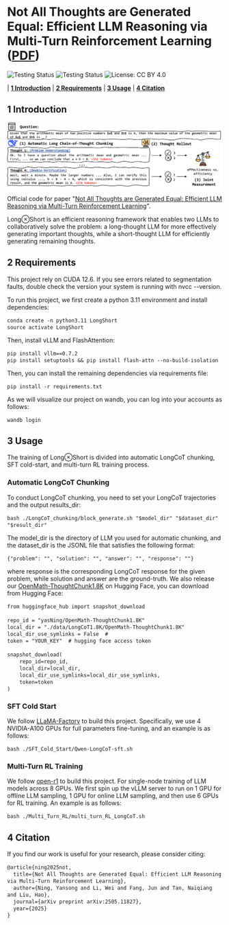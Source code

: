 # Not All Thoughts are Generated Equal: Efficient LLM Reasoning via Multi-Turn Reinforcement Learning ([PDF](https://arxiv.org/pdf/2505.11827))

<p align="center">

![Testing Status](https://img.shields.io/badge/docs-in_progress-green)
![Testing Status](https://img.shields.io/badge/pypi_package-in_progress-green)
![License: CC BY 4.0](https://img.shields.io/badge/license-CC%20BY%204.0-blue)

</p>

<p align="center">

| **[1 Introduction](##introduction)** 
| **[2 Requirements](##requirements)**
| **[3 Usage](##usage)**
| **[4 Citation](##citation)**

</p>

## 1 Introduction
<div style="display: flex; justify-content: center;">
  <img src="https://github.com/usail-hkust/LongShort/blob/main/figure/fig1.png">
</div>

Official code for paper "[Not All Thoughts are Generated Equal: Efficient LLM Reasoning via Multi-Turn Reinforcement Learning](https://arxiv.org/pdf/2505.11827)".

Long⊗Short is an efficient reasoning framework that enables two LLMs to collaboratively solve the problem: a long-thought LLM for more effectively generating important thoughts, while a short-thought LLM for efficiently generating remaining thoughts.

## 2 Requirements

This project rely on CUDA 12.6. If you see errors related to segmentation faults, double check the version your system is running with nvcc --version.

To run this project, we first create a python 3.11 environment and install dependencies:

```
conda create -n python3.11 LongShort
source activate LongShort
```

Then, install vLLM and FlashAttention:

```
pip install vllm==0.7.2
pip install setuptools && pip install flash-attn --no-build-isolation
```

Then, you can install the remaining dependencies via requirements file:

```
pip install -r requirements.txt
```

As we will visualize our project on wandb, you can log into your accounts as follows:

```
wandb login
```

## 3 Usage

The training of Long⊗Short is divided into automatic LongCoT chunking, SFT cold-start, and multi-turn RL training process.

### Automatic LongCoT Chunking

To conduct LongCoT chunking, you need to set your LongCoT trajectories and the output results_dir:

```
bash ./LongCoT_chunking/block_generate.sh "$model_dir" "$dataset_dir" "$result_dir"
```

The model_dir is the directory of LLM you used for automatic chunking, and the dataset_dir is the JSONL file that satisfies the following format:

```
{"problem": "", "solution": "", "answer": "", "response": ""}
```
where response is the corresponding LongCoT response for the given problem, while solution and answer are the ground-truth.
We also release our [OpenMath-ThoughtChunk1.8K](https://huggingface.co/datasets/yasNing/OpenMath-ThoughtChunk1.8K) on Hugging Face, you can download from Hugging Face:

```
from huggingface_hub import snapshot_download

repo_id = "yasNing/OpenMath-ThoughtChunk1.8K" 
local_dir = "./data/LongCoT1.8K/OpenMath-ThoughtChunk1.8K"  
local_dir_use_symlinks = False  #
token = "YOUR_KEY"  # hugging face access token

snapshot_download(
    repo_id=repo_id,
    local_dir=local_dir,
    local_dir_use_symlinks=local_dir_use_symlinks,
    token=token
)
```

### SFT Cold Start

We follow [LLaMA-Factory](https://github.com/hiyouga/LLaMA-Factory) to build this project. Specifically, we use 4 NVIDIA-A100 GPUs for full parameters fine-tuning, and an example is as follows:

```
bash ./SFT_Cold_Start/Qwen-LongCoT-sft.sh
```

### Multi-Turn RL Training

We follow [open-r1](https://github.com/huggingface/open-r1) to build this project. For single-node training of LLM models across 8 GPUs. We first spin up the vLLM server to run on 1 GPU for offline LLM sampling, 1 GPU for online LLM sampling, and then use 6 GPUs for RL training. An example is as follows:

```
bash ./Multi_Turn_RL/multi_turn_RL_LongCoT.sh
```

## 4 Citation

If you find our work is useful for your research, please consider citing:

```
@article{ning2025not,
  title={Not All Thoughts are Generated Equal: Efficient LLM Reasoning via Multi-Turn Reinforcement Learning},
  author={Ning, Yansong and Li, Wei and Fang, Jun and Tan, Naiqiang and Liu, Hao},
  journal={arXiv preprint arXiv:2505.11827},
  year={2025}
}
```



